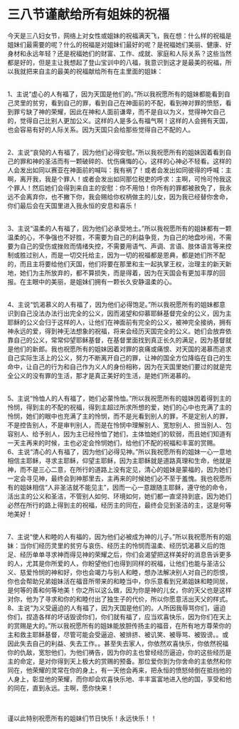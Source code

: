 # 三八节谨献给所有姐妹的祝福



<p>今天是三八妇女节，网络上对女性或姐妹的祝福满天飞，我在想：什么样的祝福是姐妹们最需要的呢？什么的祝福是对姐妹们最好的呢？是祝福她们美丽、健康、好身材和永远年轻？还是祝福她们的财富、工作、成就、家庭和人际关系？这些当然都是好的，但是主让我想起了登山宝训中的八福，我意识到这才是最美的祝福，所以我就把来自主的最美的祝福献给所有在主里面的姐妹：</p>

<p><br />
1、主说“虚心的人有福了，因为天国是他们的。”所以我祝愿所有的姐妹都能看到自己灵里的贫穷，看到自己的罪，看到自己在神面前的不配，看到神对罪的愤怒，看到罪亏缺了神的荣耀，因此在神和人面前谦卑，而不是自以为义，觉得神欠自己的，觉得自己比别人更加公义。这样的人是多么有福气啊！这样的人会拥有天国，也会容易有好的人际关系。因为天国只会给那些觉得自己不配的人。</p>

<p><br />
2、主说“哀恸的人有福了，因为他们必得安慰。”所以我祝愿所有的姐妹因着看到自己的罪和神的圣洁而有一颗破碎的、忧伤痛悔的心，这样的心神必不轻看。这样的人会发出如同以赛亚在神面前的喊叫：我有祸了！或者会发出如同彼得的呼喊：主啊，离开我，我是个罪人！或者会发出如同那位税吏的呼求：主啊，可怜可怜我这个罪人！然后她们会得到来自主的安慰：你不用怕！你所有的罪都被赦免了，我永远不会离弃你，也不撇下你，我会赐给你权柄做主的儿女，因为我已经替你舍命，你们最后会在天国里进入我永恒的安息和喜乐！</p>

<p><br />
3、主说“温柔的人有福了，因为他们必承受地土。”所以我祝愿所有的姐妹都有一颗温柔的心，不争强也不好胜，不需要为自己的利益争竞，为自己的地盘吵闹，不需要为自己的受伤或挫败而情绪失控，不需要用语气、声调、言语、肢体语言等来控制或胜过别人，而是一切交托给主，因为一切的祝福都是恩典，都是她们所不配的，而且主将要给他们天国，他们将要在那里和主一起执掌王权，治理主的新天新地，她们为主所放弃的，都不算损失，而是得着，因为在天国会有更加丰厚的回报。在主眼中的美丽，是姐妹们拥有一颗长久安静温柔的心。</p>

<p><br />
4、主说“饥渴慕义的人有福了，因为他们必得饱足。”所以我祝愿所有的姐妹都意识到自己没法办法行出完全的公义，因而渴望和仰慕耶稣基督完全的公义，因为主耶稣的公义会归于这样的人，让他们在神面前有完全的公义，被神完全接纳，拥有神永远的爱，得到神无法想象的祝福，将来会经历天国完全的公义。她们会放弃依靠自己的公义，常常仰望耶稣基督，在基督里面找到真正长久的满足，因为基督就是他们的新郎。我也祝愿所有的姐妹因着对罪的哀痛或痛恨、对天国的渴慕而追求自己实际生活上的公义，努力不断离开自己的罪，让神的国全方位降临在自己的生命中，让自己的行为和自己作为义人的身份相称，因为在天国里她们要过的就是完全公义的没有罪的生活，那才是真正美好的生活，是她们所渴慕的。</p>

<p><br />
5、主说“怜恤人的人有福了，她们必蒙怜恤。”所以我祝愿所有的姐妹因着得到主的怜悯，得到主的不配的祝福，得到主超过所求所想的爱，她们的心中也充满了主的怜悯，她们的眼中也充满了主的怜悯，而不是光看到别人的罪，不是定别人的罪，不是控告别人，不是审判别人，而是在怜悯中理解别人、宽恕别人、担当别人、包容别人、给予别人，因为主已经怜恤了她们，主体恤她们的软弱，而且她们知道有一天主再来的时候，主也必定会怜悯她们，给他们不配的祝福和丰富的赏赐。<br />
6、主说“清心的人有福了，因为他们必得见神。”所以我祝愿所有的姐妹一心一意地相信主耶稣，寻求主耶稣，仰望主耶稣，因为主耶稣就是道路真理和生命，他就是神，而不是三心二意，在所行的道路上没有定见，清心的姐妹是蒙福的，因为她们一定会寻见神，最终会到神那里去，主再来的时候她们必不至于羞愧。我也祝愿所有的姐妹相信“人非圣洁就不能见主”，因而一心一意跟随主耶稣，遵守他的命令，活出主的公义和圣洁，不管别人如何、环境如何，她们都一直坚持到底，因为她们必然在所行的路上得到主的祝福，经历主的同在，最终会见到圣洁的主，这是何等地美好！</p>

<p><br />
7、主说“使人和睦的人有福的，因为他们必被成为神的儿子。”所以我祝愿所有的姐妹：当你们经历灵里的贫穷与哀伤、经历主的怜悯而温柔、经历饥渴慕义后的饱足、经历单单寻求神而得见神的荣耀之后，你们会渴望把这样美好的消息告诉更多的人，尤其是你所爱的人，你盼望他们也得到同样的祝福，让他们也能与圣洁公义、慈爱怜悯的神和好，你也会竭力与别人和睦，想办法解决别人对自己的怨恨，你也会帮助兄弟姐妹活在福音所带来的和睦当中，你乐意看到兄弟姐妹和睦同居，是何等的善和何等地美！你之所以这么做，因为你是神的儿女，你的天父也是这样对你，他为了寻求和你的和睦付出了独生子的代价，所以你愿意活出天父的样式。<br />
8、主说“为义受逼迫的人有福了，因为天国是他们的。人所因我辱骂你们，逼迫你们，捏造各样的坏话毁谤你们，你们就有福了，应当欢喜快乐，因为你们在天上的赏赐是大的。”所以我祝愿所有的姐妹能放胆传扬主的福音，在所有地方尊荣你的主和救主耶稣基督，尽管可能会受逼迫、被排挤、被讥笑、被辱骂、被毁谤。。或因此失去自己的利益、失去工作。。甚至失去家人，你依然欢喜快乐，你依然祝福你的仇敌，宽恕他们，为他们祷告，因为你的主也曾经经历逼迫，你的这些经历是主的命定，是对你得到天上极大的赏赐的预备。那位爱你到为你舍命的主依然和你同在，他荣耀的灵常在你的身上，有一天他会再来，把永恒的愤怒倾倒在抵挡他的人身上，彰显他的荣耀，而你却会欢喜快乐地、丰丰富富地进入他的国，享受和他的同在，直到永远。主啊，愿你快来！</p>

<p><br />
&nbsp;<br />
谨以此特别祝愿所有的姐妹们节日快乐！永远快乐！！</p>